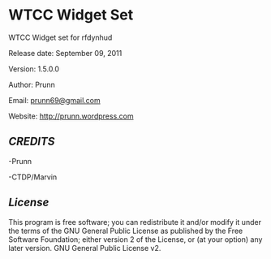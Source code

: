 
WTCC Widget Set
===========

WTCC Widget set for rfdynhud

Release date: September 09, 2011

Version: 1.5.0.0

Author: Prunn

Email: prunn69@gmail.com

Website: http://prunn.wordpress.com


*CREDITS*
-

-Prunn

-CTDP/Marvin


*License*
-

This program is free software; you can redistribute it and/or modify it under the terms of the GNU General Public License as published by the Free Software Foundation; either version 2 of the License, or (at your option) any later version.
GNU General Public License v2.
